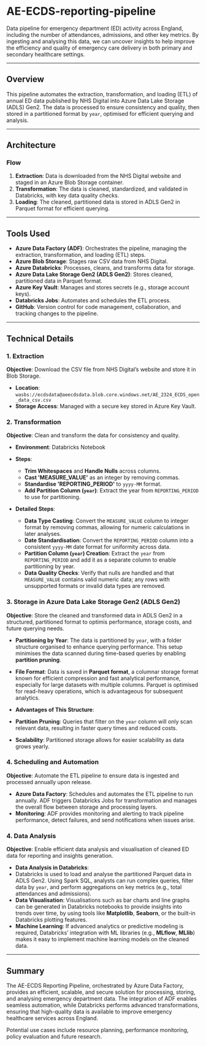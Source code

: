# AE-ECDS-reporting-pipeline
Data pipeline for emergency department (ED) activity across England, including the number of attendances, admissions, and other key metrics. By ingesting and analysing this data, we can uncover insights to help improve the efficiency and quality of emergency care delivery in both primary and secondary healthcare settings.

---

## Overview

This pipeline automates the extraction, transformation, and loading (ETL) of annual ED data published by NHS Digital into Azure Data Lake Storage (ADLS) Gen2. The data is processed to ensure consistency and quality, then stored in a partitioned format by `year`, optimised for efficient querying and analysis.

---

## Architecture

### Flow
1. **Extraction**: Data is downloaded from the NHS Digital website and staged in an Azure Blob Storage container.
2. **Transformation**: The data is cleaned, standardized, and validated in Databricks, with key data quality checks.
3. **Loading**: The cleaned, partitioned data is stored in ADLS Gen2 in Parquet format for efficient querying.

---

## Tools Used

- **Azure Data Factory (ADF)**: Orchestrates the pipeline, managing the extraction, transformation, and loading (ETL) steps.
- **Azure Blob Storage**: Stages raw CSV data from NHS Digital.
- **Azure Databricks**: Processes, cleans, and transforms data for storage.
- **Azure Data Lake Storage Gen2 (ADLS Gen2)**: Stores cleaned, partitioned data in Parquet format.
- **Azure Key Vault**: Manages and stores secrets (e.g., storage account keys).
- **Databricks Jobs**: Automates and schedules the ETL process.
- **GitHub**: Version control for code management, collaboration, and tracking changes to the pipeline.

---

## Technical Details

### 1. Extraction

**Objective**: Download the CSV file from NHS Digital’s website and store it in Blob Storage.

- **Location**: `wasbs://ecdsdata@aeecdsdata.blob.core.windows.net/AE_2324_ECDS_open_data_csv.csv`
- **Storage Access**: Managed with a secure key stored in Azure Key Vault.

### 2. Transformation

**Objective**: Clean and transform the data for consistency and quality.

- **Environment**: Databricks Notebook
- **Steps**:
  - **Trim Whitespaces** and **Handle Nulls** across columns.
  - **Cast 'MEASURE_VALUE'** as an integer by removing commas.
  - **Standardise 'REPORTING_PERIOD'** to `yyyy-MM` format.
  - **Add Partition Column (`year`)**: Extract the year from `REPORTING_PERIOD` to use for partitioning.
    
- **Detailed Steps**:
  - **Data Type Casting**: Convert the `MEASURE_VALUE` column to integer format by removing commas, allowing for numeric calculations in later analyses.
  - **Date Standardisation**: Convert the `REPORTING_PERIOD` column into a consistent `yyyy-MM` date format for uniformity across data.
  - **Partition Column (`year`) Creation**: Extract the `year` from `REPORTING_PERIOD` and add it as a separate column to enable partitioning by year.
  - **Data Quality Checks**: Verify that nulls are handled and that `MEASURE_VALUE` contains valid numeric data; any rows with unsupported formats or invalid data types are removed.

### 3. Storage in Azure Data Lake Storage Gen2 (ADLS Gen2)

**Objective**: Store the cleaned and transformed data in ADLS Gen2 in a structured, partitioned format to optimis performance, storage costs, and future querying needs.

- **Partitioning by Year**: The data is partitioned by `year`, with a folder structure organised to enhance querying performance. This setup minimises the data scanned during time-based queries by enabling **partition pruning**.
  
- **File Format**: Data is saved in **Parquet format**, a columnar storage format known for efficient compression and fast analytical performance, especially for large datasets with multiple columns. Parquet is optimised for read-heavy operations, which is advantageous for subsequent analytics.
- **Advantages of This Structure**:
- **Partition Pruning**: Queries that filter on the `year` column will only scan relevant data, resulting in faster query times and reduced costs.
- **Scalability**: Partitioned storage allows for easier scalability as data grows yearly.

### 4. Scheduling and Automation

**Objective**: Automate the ETL pipeline to ensure data is ingested and processed annually upon release.

- **Azure Data Factory**: Schedules and automates the ETL pipeline to run annually. ADF triggers Databricks Jobs for transformation and manages the overall flow between storage and processing layers.
- **Monitoring**: ADF provides monitoring and alerting to track pipeline performance, detect failures, and send notifications when issues arise.

### 4. Data Analysis
**Objective**: Enable efficient data analysis and visualisation of cleaned ED data for reporting and insights generation.

  - **Data Analysis in Databricks**:
  - Databricks is used to load and analyse the partitioned Parquet data in ADLS Gen2. Using Spark SQL, analysts can run complex queries, filter data by `year`, and perform aggregations on key metrics (e.g., total attendances and admissions).
  - **Data Visualisation**: Visualisations such as bar charts and line graphs can be generated in Databricks notebooks to provide insights into trends over time, by using tools like **Matplotlib**, **Seaborn**, or the built-in Databricks plotting features.
  - **Machine Learning**: If advanced analytics or predictive modeling is required, Databricks’ integration with ML libraries (e.g., **MLflow**, **MLlib**) makes it easy to implement machine learning models on the cleaned data.

  ---

## Summary

The AE-ECDS Reporting Pipeline, orchestrated by Azure Data Factory, provides an efficient, scalable, and secure solution for processing, storing, and analysing emergency department data. The integration of ADF enables seamless automation, while Databricks performs advanced transformations, ensuring that high-quality data is available to improve emergency healthcare services across England.

Potential use cases include resource planning, performance monitoring, policy evaluation and future research.
